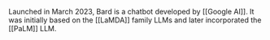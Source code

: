 Launched in March 2023, Bard is a chatbot developed by [[Google AI]]. It was initially based on the [[LaMDA]] family LLMs and later incorporated the [[PaLM]] LLM.